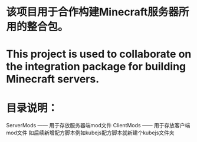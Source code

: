 # 该项目用于合作构建Minecraft服务器所用的整合包。
# This project is used to collaborate on the integration package for building Minecraft servers.
# 目录说明：
ServerMods —— 用于存放服务器端mod文件
ClientMods —— 用于存放客户端mod文件
如后续新增配方脚本例如kubejs配方脚本就新建个kubejs文件夹
